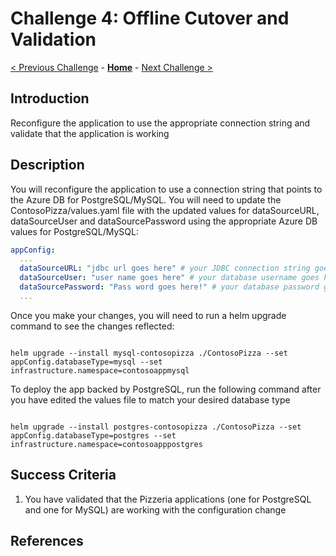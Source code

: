 # Challenge 4: Offline Cutover and Validation

[< Previous Challenge](./03-offline-migration.md) - **[Home](../README.md)** - [Next Challenge >](./05-online-migration.md)

## Introduction
 Reconfigure the application to use the appropriate connection string and validate that the application is working 

## Description
You will reconfigure the application to use a connection string that points to the Azure DB for PostgreSQL/MySQL. You will need to update the ContosoPizza/values.yaml file with the updated values for dataSourceURL, dataSourceUser and dataSourcePassword using the appropriate Azure DB values for PostgreSQL/MySQL:
```yaml
appConfig:
  ...
  dataSourceURL: "jdbc url goes here" # your JDBC connection string goes here
  dataSourceUser: "user name goes here" # your database username goes here
  dataSourcePassword: "Pass word goes here!" # your database password goes here
  ...
```
Once you make your changes, you will need to run a helm upgrade command to see the changes reflected:
```shell

helm upgrade --install mysql-contosopizza ./ContosoPizza --set appConfig.databaseType=mysql --set infrastructure.namespace=contosoappmysql

```

To deploy the app backed by PostgreSQL, run the following command after you have edited the values file to match your desired database type

```shell

helm upgrade --install postgres-contosopizza ./ContosoPizza --set appConfig.databaseType=postgres --set infrastructure.namespace=contosoapppostgres

```

## Success Criteria

1. You have validated that the Pizzeria applications (one for PostgreSQL and one for MySQL) are working with the configuration change

## References